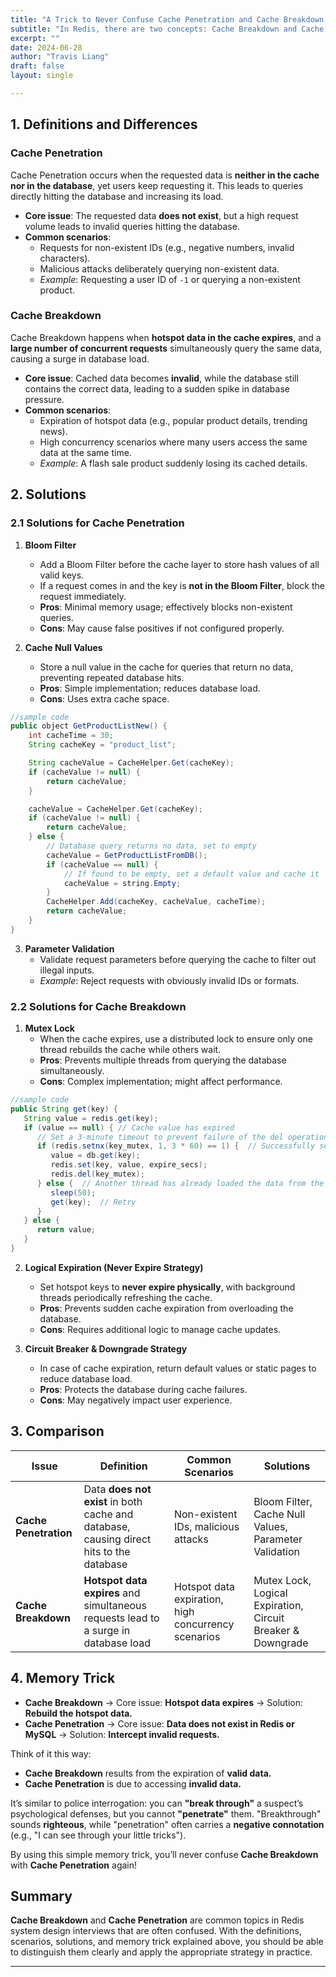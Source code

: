 ```yaml
---
title: "A Trick to Never Confuse Cache Penetration and Cache Breakdown Again"
subtitle: "In Redis, there are two concepts: Cache Breakdown and Cache Penetration. Because their names are similar, it’s easy to mix them up. However, this article provides a simple memory trick to help you clearly distinguish between the two."
excerpt: ""
date: 2024-06-28
author: "Travis Liang"
draft: false
layout: single

---
```


<!-- 
There are five places where you can choose to show social icons. Here is the tl;dr:

+ site header (set in `config.toml`), 
+ site footer (set in `config.toml`), 
+ [homepage](/) (set in `content/_index.md`),
+ [about page](/about) in the sidebar (set in `content/about/sidebar/index.md`), and
+ [contact page](/contact) (set in `content/form/contact.md`). 

Read on to learn how to set up your social icons, and how to show/hide them. 
-->

## 1. Definitions and Differences

### Cache Penetration
Cache Penetration occurs when the requested data is **neither in the cache nor in the database**, yet users keep requesting it. This leads to queries directly hitting the database and increasing its load.

+ **Core issue**: The requested data **does not exist**, but a high request volume leads to invalid queries hitting the database.
+ **Common scenarios**:
  - Requests for non-existent IDs (e.g., negative numbers, invalid characters).
  - Malicious attacks deliberately querying non-existent data.
  - *Example*: Requesting a user ID of `-1` or querying a non-existent product.

### Cache Breakdown
Cache Breakdown happens when **hotspot data in the cache expires**, and a **large number of concurrent requests** simultaneously query the same data, causing a surge in database load.

+ **Core issue**: Cached data becomes **invalid**, while the database still contains the correct data, leading to a sudden spike in database pressure.
+ **Common scenarios**:
  - Expiration of hotspot data (e.g., popular product details, trending news).
  - High concurrency scenarios where many users access the same data at the same time.
  - *Example*: A flash sale product suddenly losing its cached details.

## 2. Solutions

### 2.1 Solutions for Cache Penetration
1. **Bloom Filter**
   - Add a Bloom Filter before the cache layer to store hash values of all valid keys.
   - If a request comes in and the key is **not in the Bloom Filter**, block the request immediately.
   - **Pros**: Minimal memory usage; effectively blocks non-existent queries.
   - **Cons**: May cause false positives if not configured properly.

2. **Cache Null Values**
   - Store a null value in the cache for queries that return no data, preventing repeated database hits.
   - **Pros**: Simple implementation; reduces database load.
   - **Cons**: Uses extra cache space.

```java
//sample code
public object GetProductListNew() {
    int cacheTime = 30;
    String cacheKey = "product_list";

    String cacheValue = CacheHelper.Get(cacheKey);
    if (cacheValue != null) {
        return cacheValue;
    }

    cacheValue = CacheHelper.Get(cacheKey);
    if (cacheValue != null) {
        return cacheValue;
    } else {
        // Database query returns no data, set to empty
        cacheValue = GetProductListFromDB();
        if (cacheValue == null) {
            // If found to be empty, set a default value and cache it
            cacheValue = string.Empty;
        }
        CacheHelper.Add(cacheKey, cacheValue, cacheTime);
        return cacheValue;
    }
}
```

3. **Parameter Validation**
   - Validate request parameters before querying the cache to filter out illegal inputs.
   - *Example*: Reject requests with obviously invalid IDs or formats.

### 2.2 Solutions for Cache Breakdown
1. **Mutex Lock**
   - When the cache expires, use a distributed lock to ensure only one thread rebuilds the cache while others wait.
   - **Pros**: Prevents multiple threads from querying the database simultaneously.
   - **Cons**: Complex implementation; might affect performance.

```java
//sample code
public String get(key) {
   String value = redis.get(key);
   if (value == null) { // Cache value has expired
      // Set a 3-minute timeout to prevent failure of the del operation, ensuring the cache can be reloaded from the database next time
      if (redis.setnx(key_mutex, 1, 3 * 60) == 1) {  // Successfully set the mutex
         value = db.get(key);
         redis.set(key, value, expire_secs);
         redis.del(key_mutex);
      } else {  // Another thread has already loaded the data from the database and set it in the cache, retry to get the cache value
         sleep(50);
         get(key);  // Retry
      }
   } else {
      return value;
   }
}
```
2. **Logical Expiration (Never Expire Strategy)**
   - Set hotspot keys to **never expire physically**, with background threads periodically refreshing the cache.
   - **Pros**: Prevents sudden cache expiration from overloading the database.
   - **Cons**: Requires additional logic to manage cache updates.

3. **Circuit Breaker & Downgrade Strategy**
   - In case of cache expiration, return default values or static pages to reduce database load.
   - **Pros**: Protects the database during cache failures.
   - **Cons**: May negatively impact user experience.

## 3. Comparison

| Issue                | Definition                                                                                 | Common Scenarios                                     | Solutions                                                  |
|----------------------|---------------------------------------------------------------------------------------------|------------------------------------------------------|------------------------------------------------------------|
| **Cache Penetration** | Data **does not exist** in both cache and database, causing direct hits to the database      | Non-existent IDs, malicious attacks                  | Bloom Filter, Cache Null Values, Parameter Validation      |
| **Cache Breakdown**   | **Hotspot data expires** and simultaneous requests lead to a surge in database load         | Hotspot data expiration, high concurrency scenarios  | Mutex Lock, Logical Expiration, Circuit Breaker & Downgrade  |

## 4. Memory Trick

- **Cache Breakdown** → Core issue: **Hotspot data expires** → Solution: **Rebuild the hotspot data.**
- **Cache Penetration** → Core issue: **Data does not exist in Redis or MySQL** → Solution: **Intercept invalid requests.**

Think of it this way:
- **Cache Breakdown** results from the expiration of **valid data.**
- **Cache Penetration** is due to accessing **invalid data.**

It’s similar to police interrogation: you can **"break through"** a suspect’s psychological defenses, but you cannot **"penetrate"** them. "Breakthrough" sounds **righteous**, while "penetration" often carries a **negative connotation** (e.g., "I can see through your little tricks").

By using this simple memory trick, you’ll never confuse **Cache Breakdown** with **Cache Penetration** again!

## Summary

**Cache Breakdown** and **Cache Penetration** are common topics in Redis system design interviews that are often confused. With the definitions, scenarios, solutions, and memory trick explained above, you should be able to distinguish them clearly and apply the appropriate strategy in practice.

---


